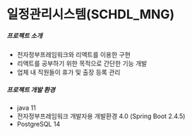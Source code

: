 # 일정관리시스템(SCHDL_MNG)

##### 프로젝트 소개

-   전자정부프레임워크와 리액트를 이용한 구현
-   리액트를 공부하기 위한 목적으로 간단한 기능 개발
-   업체 내 직원들이 휴가 및 출장 등록 관리

##### 프로젝트 개발 환경

-   java 11
-   전자정부프레임워크 개발자용 개발환경 4.0 (Spring Boot 2.4.5)
-   PostgreSQL 14
